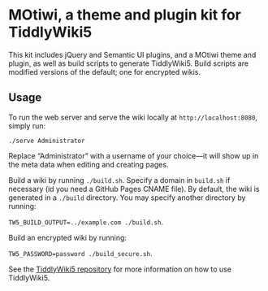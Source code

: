 # MOtiwi, a theme and plugin kit for TiddlyWiki5

This kit includes jQuery and Semantic UI plugins, and a MOtiwi theme and plugin, as well as build scripts to generate TiddlyWiki5. Build scripts are modified versions of the default; one for encrypted wikis.

## Usage

To run the web server and serve the wiki locally at `http://localhost:8080`, simply run:

`./serve Administrator`

Replace “Administrator” with a username of your choice—it will show up in the meta data when editing and creating pages.

Build a wiki by running `./build.sh`. Specify a domain in `build.sh` if necessary (id you need a GitHub Pages CNAME file). By default, the wiki is generated in a `./build` directory. You may specify another directory by running:

`TW5_BUILD_OUTPUT=../example.com ./build.sh`.

Build an encrypted wiki by running:

`TW5_PASSWORD=password ./build_secure.sh`.

See the [TiddlyWiki5 repository](https://github.com/Jermolene/TiddlyWiki5) for more information on how to use TiddlyWiki5.